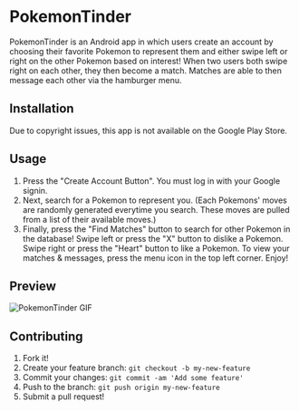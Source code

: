# PokemonTinder
PokemonTinder is an Android app in which users create an account by choosing their favorite Pokemon to represent them and 
either swipe left or right on the other Pokemon based on interest! When two users both swipe right on each other, they then
become a match. Matches are able to then message each other via the hamburger menu.
## Installation
Due to copyright issues, this app is not available on the Google Play Store.
## Usage
1. Press the "Create Account Button". You must log in with your Google signin.
2. Next, search for a Pokemon to represent you. (Each Pokemons' moves are randomly generated everytime you search. These moves are pulled from a list of their available moves.) 
3. Finally, press the "Find Matches" button to search for other Pokemon in the database! Swipe left or press the "X" button to dislike a Pokemon. Swipe right or press the "Heart" button to like a Pokemon. To view your matches & messages, press the menu icon in the top left corner. Enjoy!

## Preview
![PokemonTinder GIF](https://media.giphy.com/media/l3q2WHoI46i5aP2Bq/source.gif) 

## Contributing
1. Fork it!
2. Create your feature branch: `git checkout -b my-new-feature`
3. Commit your changes: `git commit -am 'Add some feature'`
4. Push to the branch: `git push origin my-new-feature`
5. Submit a pull request!
